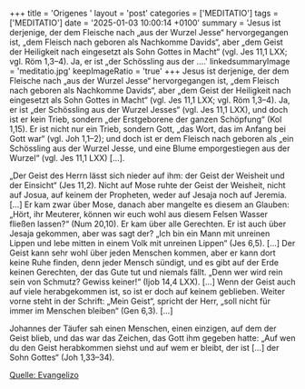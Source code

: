 +++
title = 'Origenes  '
layout = 'post'
categories = ['MEDITATIO']
tags = ['MEDITATIO']
date = '2025-01-03 10:00:14 +0100'
summary = 'Jesus ist derjenige, der dem Fleische nach „aus der Wurzel Jesse“ hervorgegangen ist, „dem Fleisch nach geboren als Nachkomme Davids“, aber „dem Geist der Heiligkeit nach eingesetzt als Sohn Gottes in Macht“ (vgl. Jes 11,1 LXX; vgl. Röm 1,3–4). Ja, er ist „der Schössling aus der ....'
linkedsummaryImage = 'meditatio.jpg'
keepImageRatio = 'true'
+++
Jesus ist derjenige, der dem Fleische nach „aus der Wurzel Jesse“ hervorgegangen ist, „dem Fleisch nach geboren als Nachkomme Davids“, aber „dem Geist der Heiligkeit nach eingesetzt als Sohn Gottes in Macht“ (vgl. Jes 11,1 LXX; vgl. Röm 1,3–4). Ja, er ist „der Schössling aus der Wurzel Jesses“ (vgl.<!--more--> Jes 11,1 LXX), und doch ist er kein Trieb, sondern „der Erstgeborene der ganzen Schöpfung“ (Kol 1,15). Er ist nicht nur ein Trieb, sondern Gott, „das Wort, das im Anfang bei Gott war“ (vgl. Joh 1,1–2); und doch ist er dem Fleisch nach geboren als „ein Schössling aus der Wurzel Jesse, und eine Blume emporgestiegen aus der Wurzel“ (vgl. Jes 11,1 LXX) […].

„Der Geist des Herrn lässt sich nieder auf ihm: der Geist der Weisheit und der Einsicht“ (Jes 11,2). Nicht auf Mose ruhte der Geist der Weisheit, nicht auf Josua, auf keinem der Propheten, weder auf Jesaja noch auf Jeremia. […] Er kam zwar über Mose, danach aber mangelte es diesem an Glauben: „Hört, ihr Meuterer, können wir euch wohl aus diesem Felsen Wasser fließen lassen?“ (Num 20,10). Er kam über alle Gerechten. Er ist auch über Jesaja gekommen, aber was sagt der? „Ich bin ein Mann mit unreinen Lippen und lebe mitten in einem Volk mit unreinen Lippen“ (Jes 6,5). […] Der Geist kann sehr wohl über jeden Menschen kommen, aber er kann dort keine Ruhe finden, denn jeder Mensch sündigt, und es gibt auf der Erde keinen Gerechten, der das Gute tut und niemals fällt. „Denn wer wird rein sein von Schmutz? Gewiss keiner!“ (Ijob 14,4 LXX). […] Wenn der Geist auch auf viele herabgekommen ist, so ist er doch auf keinem geblieben. Weiter vorne steht in der Schrift: „Mein Geist“, spricht der Herr, „soll nicht für immer im Menschen bleiben“ (Gen 6,3). […]

Johannes der Täufer sah einen Menschen, einen einzigen, auf dem der Geist blieb, und das war das Zeichen, das Gott ihm gegeben hatte: „Auf wen du den Geist herabkommen siehst und auf wem er bleibt, der ist […] der Sohn Gottes“ (Joh 1,33–34).



[Quelle: Evangelizo](https://evangeliumtagfuertag.org/DE/gospel)
